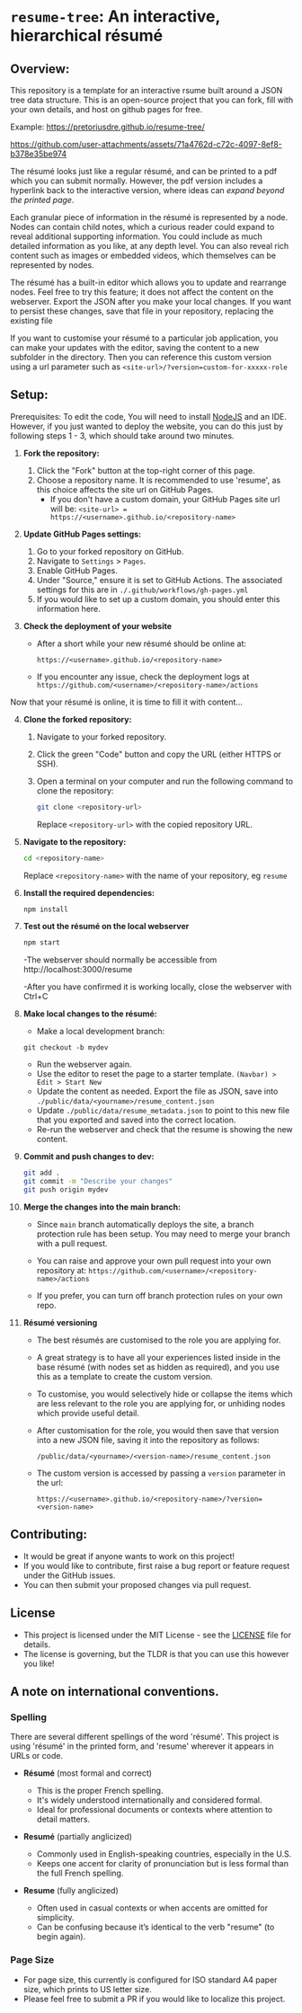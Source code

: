 # `resume-tree`: An interactive, hierarchical résumé
## Overview:

This repository is a template for an interactive rsume built around a JSON tree data structure. This is an open-source project that you can fork, fill with your own details, and host on github pages for free.

Example:
https://pretoriusdre.github.io/resume-tree/




https://github.com/user-attachments/assets/71a4762d-c72c-4097-8ef8-b378e35be974




The résumé looks just like a regular résumé, and can be printed to a pdf which you can submit normally. However, the pdf version includes a hyperlink back to the interactive version, where ideas can *expand beyond the printed page*.


Each granular piece of information in the résumé is represented by a node. Nodes can contain child notes, which a curious reader could expand to reveal additional supporting information. You could include as much detailed information as you like, at any depth level. You can also reveal rich content such as images or embedded videos, which themselves can be represented by nodes.

The résumé has a built-in editor which allows you to update and rearrange nodes. Feel free to try this feature; it does not affect the content on the webserver. Export the JSON after you make your local changes. If you want to persist these changes, save that file in your repository, replacing the existing file


If you want to customise your résumé to a particular job application, you can make your updates with the editor, saving the content to a new subfolder in the directory. Then you can reference this custom version using a url parameter such as `<site-url>/?version=custom-for-xxxxx-role`


## Setup:
Prerequisites: To edit the code, You will need to install [NodeJS](https://nodejs.org/en) and an IDE. However, if you just wanted to deploy the website, you can do this just by following steps 1 - 3, which should take around two minutes.

1. **Fork the repository:**
    1. Click the "Fork" button at the top-right corner of this page.
    2. Choose a repository name. It is recommended to use 'resume', as this choice affects the site url on GitHub Pages.
        - If you don't have a custom domain, your GitHub Pages site url will be: `<site-url> = https://<username>.github.io/<repository-name>`
          
2. **Update GitHub Pages settings:**
    1. Go to your forked repository on GitHub.
    2. Navigate to `Settings` > `Pages`.
    3. Enable GitHub Pages.
    4. Under "Source," ensure it is set to GitHub Actions. The associated settings for this are in `./.github/workflows/gh-pages.yml`
    5. If you would like to set up a custom domain, you should enter this information here.

3. **Check the deployment of your website**
    - After a short while your new résumé should be online at:

        `https://<username>.github.io/<repository-name>`

    - If you encounter any issue, check the deployment logs at 
        `https://github.com/<username>/<repository-name>/actions`

Now that your résumé is online, it is time to fill it with content...
      
4. **Clone the forked repository:**
    1. Navigate to your forked repository.
    2. Click the green "Code" button and copy the URL (either HTTPS or SSH).
    3. Open a terminal on your computer and run the following command to clone the repository:
        ```sh
        git clone <repository-url>
        ```
    
       Replace `<repository-url>` with the copied repository URL.

5. **Navigate to the repository:**
    
    ```sh
    cd <repository-name>
    ```
   Replace `<repository-name>` with the name of your repository, eg `resume`

6. **Install the required dependencies:**
    ```sh
    npm install
    ```


7. **Test out the résumé on the local webserver**
    ```sh
    npm start
    ```
    -The webserver should normally be accessible from http://localhost:3000/resume

    -After you have confirmed it is working locally, close the webserver with Ctrl+C


8. **Make local changes to the résumé:**
    - Make a local development branch:
    ```shf
    git checkout -b mydev
    ```
    
    - Run the webserver again.
    - Use the editor to reset the page to a starter template.
    `(Navbar) > Edit > Start New`
    - Update the content as needed. Export the file as JSON, save into `./public/data/<yourname>/resume_content.json`
    - Update `./public/data/resume_metadata.json` to point to this new file that you exported and saved into the correct location.
    - Re-run the webserver and check that the resume is showing the new content.


9. **Commit and push changes to dev:**
    ```sh
    git add .
    git commit -m "Describe your changes"
    git push origin mydev
    ```

10. **Merge the changes into the main branch:**

    - Since `main` branch automatically deploys the site, a branch protection rule has been setup. You may need to merge your branch with a pull request.

    - You can raise and approve your own pull request into your own repository at:
     `https://github.com/<username>/<repository-name>/actions`

    - If you prefer, you can turn off branch protection rules on your own repo.


11. **Résumé versioning**

    - The best résumés are customised to the role you are applying for.
    - A great strategy is to have all your experiences listed inside in the base résumé (with nodes set as hidden as required), and you use this as a template to create the custom version.
    - To customise, you would selectively hide or collapse the items which are less relevant to the role you are applying for, or unhiding nodes which provide useful detail.
    - After customisation for the role, you would then save that version into a new JSON file, saving it into the repository as follows:

        `/public/data/<yourname>/<version-name>/resume_content.json`

    - The custom version is accessed by passing a `version` parameter in the url:

        `https://<username>.github.io/<repository-name>/?version=<version-name>`


## Contributing:

- It would be great if anyone wants to work on this project!
- If you would like to contribute, first raise a bug report or feature request under the GitHub issues.
- You can then submit your proposed changes via pull request.


## License

- This project is licensed under the MIT License - see the [LICENSE](./LICENSE) file for details.
- The license is governing, but the TLDR is that you can use this however you like!


## A note on international conventions.

### Spelling
There are several different spellings of the word 'résumé'. This project is using 'résumé' in the printed form, and 'resume' wherever it appears in URLs or code.

- **Résumé** (most formal and correct)
   - This is the proper French spelling.
   - It's widely understood internationally and considered formal.
   - Ideal for professional documents or contexts where attention to detail matters.

- **Resumé** (partially anglicized)
   - Commonly used in English-speaking countries, especially in the U.S.
   - Keeps one accent for clarity of pronunciation but is less formal than the full French spelling.

- **Resume** (fully anglicized)
   - Often used in casual contexts or when accents are omitted for simplicity.
   - Can be confusing because it’s identical to the verb "resume" (to begin again).

### Page Size

- For page size, this currently is configured for ISO standard A4 paper size, which prints to US letter size.
- Please feel free to submit a PR if you would like to localize this project.
